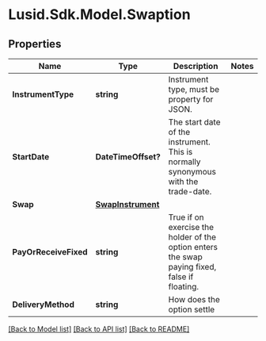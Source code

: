 
# Lusid.Sdk.Model.Swaption

## Properties

Name | Type | Description | Notes
------------ | ------------- | ------------- | -------------
**InstrumentType** | **string** | Instrument type, must be property for JSON. | 
**StartDate** | **DateTimeOffset?** | The start date of the instrument. This is normally synonymous with the trade-date. | 
**Swap** | [**SwapInstrument**](SwapInstrument.md) |  | 
**PayOrReceiveFixed** | **string** | True if on exercise the holder of the option enters the swap paying fixed, false if floating. | 
**DeliveryMethod** | **string** | How does the option settle | 

[[Back to Model list]](../README.md#documentation-for-models)
[[Back to API list]](../README.md#documentation-for-api-endpoints)
[[Back to README]](../README.md)

